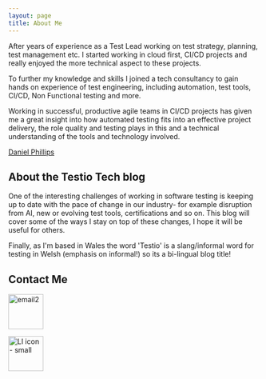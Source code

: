 ```yaml
---
layout: page
title: About Me
---
```


After years of experience as a Test Lead working on test strategy, planning, test management etc. I started working in cloud first, CI/CD projects and really enjoyed the more technical aspect to these projects.

To further my knowledge and skills I joined a tech consultancy to gain hands on experience of test engineering, including automation, test tools, CI/CD, Non Functional testing and more.

Working in successful, productive agile teams in CI/CD projects has given me a great insight into how automated testing fits into an effective project delivery, the role quality and testing plays in this and a technical understanding of the tools and technology involved.

<script src="https://platform.linkedin.com/badges/js/profile.js" async defer type="text/javascript"></script>

<div class="badge-base LI-profile-badge" data-locale="en_US" data-size="medium" data-theme="dark" data-type="VERTICAL" data-vanity="daniel-phillips-ba99161b8" data-version="v1"><a class="badge-base__link LI-simple-link" href="https://uk.linkedin.com/in/daniel-phillips-ba99161b8?trk=profile-badge">Daniel Phillips</a></div>

## About the Testio Tech blog

One of the interesting challenges of working in software testing is keeping up to date with the pace of change in our industry- for example disruption from AI, new or evolving test tools, certifications and so on. This blog will cover some of the ways I stay on top of these changes, I hope it will be useful for others.

Finally, as I'm based in Wales the word 'Testio' is a slang/informal word for testing in Welsh (emphasis on informal!) so its a bi-lingual blog title!

## Contact Me

<a href="mailto:ebost2004@yahoo.co.uk"><img src="/images/email2.webp"  alt="email2" width="70" height="70"></a>

<a href="https://uk.linkedin.com/in/daniel-phillips-ba99161b"><img src="/images/linkedin3.webp"  alt="LI icon - small" width="70" height="70"></a>
